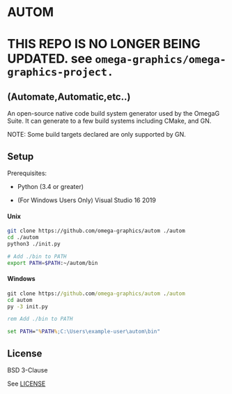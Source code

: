 # AUTOM 

# THIS REPO IS NO LONGER BEING UPDATED. see `omega-graphics/omega-graphics-project.`
## (Automate,Automatic,etc..)

An open-source native code build system generator used by the OmegaG Suite. It can generate to a few build systems including CMake, and GN.

NOTE: Some build targets declared are only supported by GN.

## Setup

Prerequisites:

- Python (3.4 or greater)

- (For Windows Users Only) Visual Studio 16 2019

#### Unix

```sh
git clone https://github.com/omega-graphics/autom ./autom
cd ./autom
python3 ./init.py

# Add ./bin to PATH
export PATH=$PATH:~/autom/bin
```

#### Windows

```bat
git clone https://github.com/omega-graphics/autom ./autom
cd autom
py -3 init.py

rem Add ./bin to PATH

set PATH="%PATH%;C:\Users\example-user\autom\bin"
```



## License 

BSD 3-Clause

See [LICENSE](LICENSE)
